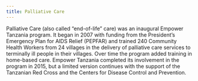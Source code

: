 ```yaml
---
title: Palliative Care
---
```

Palliative Care (also called “end-of-life” care) was an inaugural Empower Tanzania program. It began in 2007 with funding from the President’s Emergency Plan for AIDS Relief (PEPFAR) and trained 240 Community Health Workers from 24 villages in the delivery of palliative care services to terminally ill people in their villages. Over time the program added training in home-based care. Empower Tanzania completed its involvement in the program in 2015, but a limited version continues with the support of the Tanzanian Red Cross and the Centers for Disease Control and Prevention.